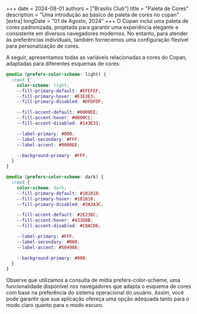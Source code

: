 +++
date = 2024-08-01
authors = ["Brasilis Club"]
title = "Paleta de Cores"
description = "Uma introdução ao básico de paleta de cores no copan"
[extra]
longDate = "01 de Agosto, 2024"
+++
O Copan inclui uma paleta de cores padronizada, projetada para garantir uma 
experiência elegante e consistente em diversos navegadores modernos. No entanto, 
para atender às preferências individuais, também fornecemos uma configuração 
flexível para personalização de cores.

A seguir, apresentamos todas as variáveis relacionadas a cores do Copan, 
adaptadas para diferentes esquemas de cores:
```scss
@media (prefers-color-scheme: light) {
  :root {
    color-scheme: light;
    --fill-primary-default: #EFEFEF;
    --fill-primary-hover: #E3E3E3;
    --fill-primary-disabled: #DFDFDF;

    --fill-accent-default: #0000EE;
    --fill-accent-hover: #0000CC;
    --fill-accent-disabled: #143E31;

    --label-primary: #000;
    --label-secondary: #FFF;
    --label-accent: #0000EE;

    --background-primary: #FFF;
  }
}

@media (prefers-color-scheme: dark) {
  :root {
    color-scheme: dark;
    --fill-primary-default: #101010;
    --fill-primary-hover: #181818;
    --fill-primary-disabled: #3A3A3C;

    --fill-accent-default: #2E236C;
    --fill-accent-hover: #433D8B;
    --fill-accent-disabled: #C8ACD6;

    --label-primary: #FFF;
    --label-secondary: #000;
    --label-accent: #5049A6;

    --background-primary: #000;
  }
}
```

Observe que utilizamos a consulta de mídia prefers-color-scheme, uma 
funcionalidade disponível nos navegadores que adapta o esquema de cores 
com base na preferência do sistema operacional do usuário. Assim, você pode 
garantir que sua aplicação ofereça uma opção adequada tanto para o modo claro 
quanto para o modo escuro.
